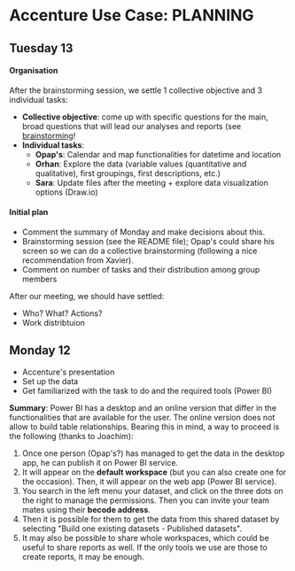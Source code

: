 # Accenture Use Case: PLANNING 


## Tuesday 13

#### Organisation

After the brainstorming session, we settle 1 collective objective and 3 individual tasks:

- **Collective objective**: come up with specific questions for the main, broad questions that will lead our analyses and reports (see [brainstorming](https://github.com/silventesa/accenture_usecase/blob/master/brainstorming.md)!
- **Individual tasks**:
  * **Opap's**: Calendar and map functionalities for datetime and location
  * **Orhan**: Explore the data (variable values (quantitative and qualitative), first groupings, first descriptions, etc.)
  * **Sara**: Update files after the meeting + explore data visualization options (Draw.io)

#### Initial plan

- Comment the summary of Monday and make decisions about this.
- Brainstorming session (see the README file); Opap's could share his screen so we can do a collective brainstorming (following a nice recommendation from Xavier).
- Comment on number of tasks and their distribution among group members

After our meeting, we should have settled:

- Who? What? Actions?
- Work distribtuion


## Monday 12

- Accenture's presentation
- Set up the data
- Get familiarized with the task to do and the required tools (Power BI)

**Summary**: 
Power BI has a desktop and an online version that differ in the functionalities that are available for the user. The online version does not allow to build  table relationships. Bearing this in mind, a way to proceed is the following (thanks to Joachim):
1. Once one person (Opap's?) has managed to get the data in the desktop app, he can publish it on Power BI service.
2. It will appear on the **default workspace** (but you can also create one for the occasion). Then, it will appear on the web app (Power BI service). 
3. You search in the left menu your dataset, and click on the three dots on the right to manage the permissions. Then you can invite your team mates using their **becode address**. 
4. Then it is possible for them to get the data from this shared dataset by selecting "Build one existing datasets - Published datasets".
5. It may also be possible to share whole workspaces, which could be useful to share reports as well. If the only tools we use are those to create reports, it may be enough. 

